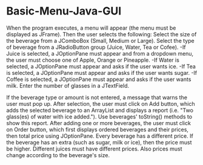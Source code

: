 # Basic-Menu-Java-GUI

When the program executes, a menu will appear (the menu must be displayed
as JFrame). Then the user selects the following:
 Select the size of the beverage from a JComboBox (Small, Medium or
Large).
 Select the type of beverage from a JRadioButton group (Juice, Water,
Tea or Cofee).
 -If Juice is selected, a JOptionPane must appear and from a dropdown
menu, the user must choose one of Apple, Orange or Pineapple.
 -If Water is selected, a JOptionPane must appear and asks if the user
wants ice.
 -If Tea is selected, a JOptionPane must appear and asks if the user
wants sugar.
 -If Coffee is selected, a JOptionPane must appear and asks if the user
wants milk.
 Enter the number of glasses in a JTextField.

If the beverage type or amount is not entered, a message that warns the user
must pop up.
After selection, the user must click on Add button, which adds the selected
beverage to an ArrayList and displays a report (i.e. "Two glass(es) of water
with ice added."). Use beverages' toString() methods to show this report. After
adding one or more beverages, the user must click on Order button, which first
displays ordered beverages and their prices, then total price using JOptionPane.
Every beverage has a different price. If the beverage has an extra (such as
sugar, milk or ice), then the price must be higher. Different juices must have
different prices. Also prices must change according to the beverage's size.
